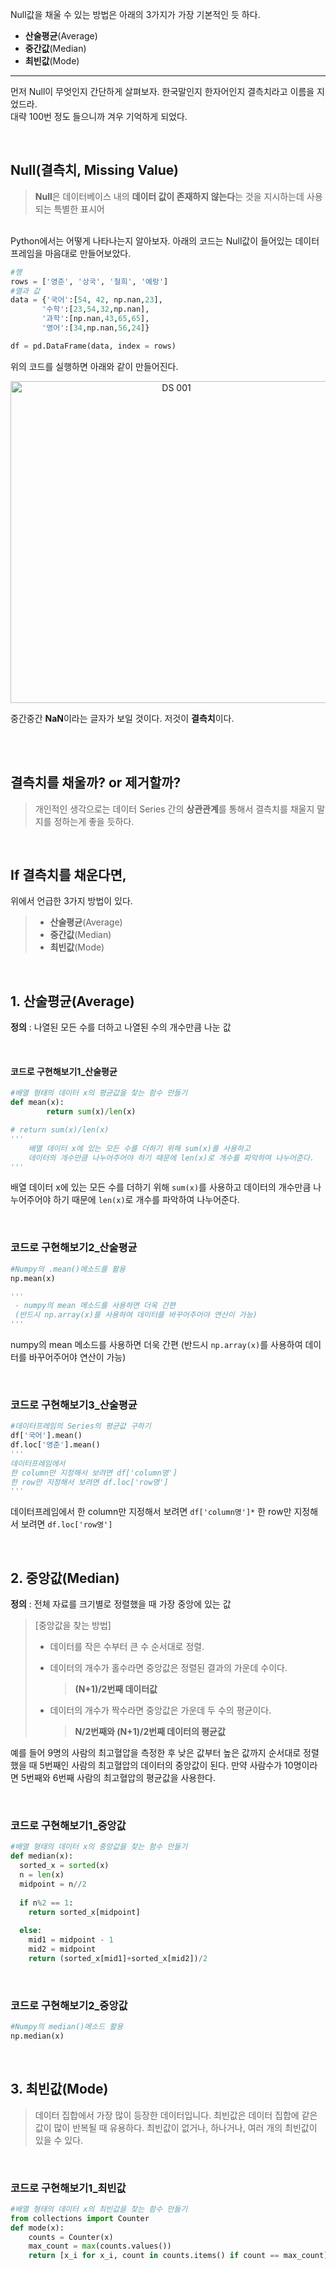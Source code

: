 

Null값을 채울 수 있는 방법은 아래의 3가지가 가장 기본적인 듯 하다.

- **산술평균**(Average)
- **중간값**(Median)
- **최빈값**(Mode)

-----

먼저 Null이 무엇인지 간단하게 살펴보자. 한국말인지 한자어인지 결측치라고 이름을 지었드라.<br> 
대략 100번 정도 들으니까 겨우 기억하게 되었다. 


<br>

## Null(결측치, Missing Value)

> **Null**은 데이터베이스 내의 **데이터 값이 존재하지 않는다**는 것을 지시하는데 사용되는 특별한 표시어

<br>
Python에서는 어떻게 나타나는지 알아보자.
아래의 코드는 Null값이 들어있는 데이터프레임을 마음대로 만들어보았다.

```python
#행
rows = ['영준', '상국', '철희', '예랑']
#열과 값
data = {'국어':[54, 42, np.nan,23],
       '수학':[23,54,32,np.nan],
       '과학':[np.nan,43,65,65],
       '영어':[34,np.nan,56,24]}

df = pd.DataFrame(data, index = rows)
```

위의 코드를 실행하면 아래와 같이 만들어진다.

<p align="center"><img width="515" alt="DS 001" src="https://user-images.githubusercontent.com/60219074/74526239-4ae4f980-4f66-11ea-8ace-fe3bcad742f8.png" style = "display : block; margin : 0 auto;"></p>

중간중간 **NaN**이라는 글자가 보일 것이다. 저것이 **결측치**이다.

<br>
<br>

## 결측치를 채울까? or 제거할까?

> 개인적인 생각으로는 데이터 Series 간의 **상관관계**를 통해서 결측치를 채울지 말지를 정하는게 좋을 듯하다.


<br>

## If 결측치를 채운다면,

위에서 언급한 3가지 방법이 있다.

> - **산술평균**(Average)
> - **중간값**(Median)
> - **최빈값**(Mode)


<br>

## 1. 산술평균(Average)

**정의** : 나열된 모든 수를 더하고 나열된 수의 개수만큼 나눈 값

<br>

#### 코드로 구현해보기1_산술평균

```python
#배열 형태의 데이터 x의 평균값을 찾는 함수 만들기
def mean(x):
		return sum(x)/len(x)  

# return sum(x)/len(x) 
'''
	배열 데이터 x에 있는 모든 수를 더하기 위해 sum(x)를 사용하고
	데이터의 개수만큼 나누어주어야 하기 때문에 len(x)로 개수를 파악하여 나누어준다.
'''
```

배열 데이터 x에 있는 모든 수를 더하기 위해 `sum(x)`를 사용하고 데이터의 개수만큼 나누어주어야 하기 때문에 `len(x)`로 개수를 파악하여 나누어준다.


<br>

### 코드로 구현해보기2_산술평균

```python
#Numpy의 .mean()메소드를 활용
np.mean(x)

'''
 - numpy의 mean 메소드를 사용하면 더욱 간편
 (반드시 np.array(x)를 사용하여 데이터를 바꾸어주어야 연산이 가능)
'''
```

numpy의 mean 메소드를 사용하면 더욱 간편
(반드시 `np.array(x)`를 사용하여 데이터를 바꾸어주어야 연산이 가능)


<br>

### 코드로 구현해보기3_산술평균

```python
#데이터프레임의 Series의 평균값 구하기
df['국어'].mean()
df.loc['영준'].mean()
'''
데이터프레임에서 
한 column만 지정해서 보려면 df['column명']
한 row만 지정해서 보려면 df.loc['row명']
'''
```

데이터프레임에서 한 column만 지정해서 보려면 `df['column명']*` 한 row만 지정해서 보려면 `df.loc['row명']`


<br>

## 2. 중앙값(Median)

**정의** : 전체 자료를 크기별로 정렬했을 때 가장 중앙에 있는 값



> [중앙값을 찾는 방법]
>
> - 데이터를 작은 수부터 큰 수 순서대로 정렬.
>
> - 데이터의 개수가 홀수라면 중앙값은 정렬된 결과의 가운데 수이다.  
>
>   > **(N+1)/2번째 데이터값** 
>
> - 데이터의 개수가 짝수라면 중앙값은 가운데 두 수의 평균이다.
>
>   > **N/2번째와 (N+1)/2번째 데이터의 평균값**



예를 들어 9명의 사람의 최고혈압을 측정한 후 낮은 값부터 높은 값까지 순서대로 정렬했을 때 5번째인 사람의 최고혈압의 데이터의 중앙값이 된다. 만약 사람수가 10명이라면 5번째와 6번째 사람의 최고혈압의 평균값을 사용한다.


<br>

### 코드로 구현해보기1_중앙값

```python
#배열 형태의 데이터 x의 중앙값을 찾는 함수 만들기
def median(x):
  sorted_x = sorted(x)
  n = len(x) 
  midpoint = n//2
  
  if n%2 == 1:
    return sorted_x[midpoint]
  
  else:
    mid1 = midpoint - 1
    mid2 = midpoint
    return (sorted_x[mid1]+sorted_x[mid2])/2
```


<br>

### 코드로 구현해보기2_중앙값

```python
#Numpy의 median()메소드 활용
np.median(x)
```


<br>

## 3. 최빈값(Mode)

> 데이터 집합에서 가장 많이 등장한 데이터입니다. 최빈값은 데이터 집합에 같은 값이 많이 반복될 때 유용하다. 
> 최빈값이 없거나, 하나거나, 여러 개의 최빈값이 있을 수 있다.

<br>

### 코드로 구현해보기1_최빈값
```python
#배열 형태의 데이터 x의 최빈값을 찾는 함수 만들기
from collections import Counter
def mode(x):
    counts = Counter(x)
    max_count = max(counts.values())
    return [x_i for x_i, count in counts.items() if count == max_count]
```











